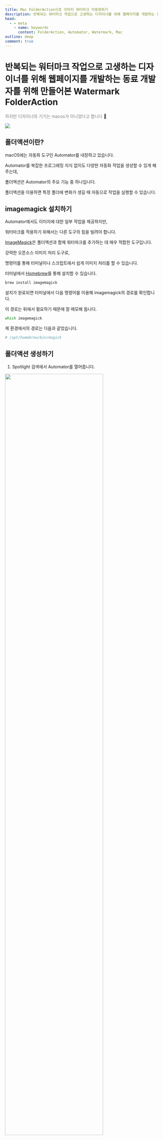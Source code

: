 ```yaml
---
title: Mac FolderAction으로 이미지 워터마크 자동화하기
description: 반복되는 워터마크 작업으로 고생하는 디자이너를 위해 웹페이지를 개발하는 동료 개발자를 위해 만들어본 Watermark FolderAction
head:
  - - meta
    - name: keywords
      content: FolderAction, Automator, Watermark, Mac
outline: deep
comment: true
---
```


# 반복되는 워터마크 작업으로 고생하는 디자이너를 위해 웹페이지를 개발하는 동료 개발자를 위해 만들어본 Watermark FolderAction

<span style="color:gray;">하지만 디자이너의 기기는 macos가 아니었다고 합니다</span> :smiling_face_with_tear:

<img src="/assets/gifs/watermark-folderaction/1.gif" class="mb-0"></img>

## 폴더액션이란?

macOS에는 자동화 도구인 Automator를 내장하고 있습니다.

Automator를 복잡한 프로그래밍 지식 없이도 다양한 자동화 작업을 생성할 수 있게 해 주는데,

폴더액션은 Automator의 주요 기능 중 하나입니다.

폴더액션을 이용하면 특정 폴더에 변화가 생길 때 자동으로 작업을 실행할 수 있습니다.

## imagemagick 설치하기

Automator에서도 이미지에 대한 일부 작업을 제공하지만,

워터마크를 적용하기 위해서는 다른 도구의 힘을 빌려야 합니다.

[ImageMagick](https://imagemagick.org/index.php)은 폴더액션과 함께 워터마크를 추가하는 데 매우 적합한 도구입니다.

강력한 오픈소스 이미지 처리 도구로,

명령어를 통해 터미널이나 스크립트에서 쉽게 이미지 처리를 할 수 있습니다.

터미널에서 [Homebrew](https://brew.sh/)를 통해 설치할 수 있습니다.

```zsh
brew install imagemagick
```

설치가 완료되면 터미널에서 다음 명령어를 이용해 imagemagick의 경로를 확인합니다.

이 경로는 뒤에서 필요하기 때문에 잘 메모해 둡니다.

```zsh
which imagemagick
```

제 환경에서의 경로는 다음과 같았습니다.

```zsh
# /opt/homebrew/bin/magick
```

## 폴더액션 생성하기

1. Spotlight 검색에서 Automator를 열어줍니다.

<img src="/assets/images/watermark-folderaction/1.jpg" width="80%" class="mb-0"></img>

2.폴더 적용 스크립트를 선택합니다.

<img src="/assets/images/watermark-folderaction/2.jpg" width="80%" class="mb-0"></img>

3. 적용할 폴더를 선핵합니다. ( ‘기타’ 클릭 후 폴더 선택 )

<img src="/assets/images/watermark-folderaction/3.jpg" width="80%" class="mb-0"></img>

4. '선택된 Finder 항목 가져오기'와 '셸 스크립트 실행'을 작업 공간에 넣어줍니다.

<img src="/assets/gifs/watermark-folderaction/2.gif" width="80%" class="mb-0"></img>

<img src="/assets/gifs/watermark-folderaction/3.gif" width="80%" class="mb-0"></img>

5. `Cmd + s` 로 저장 후 Spotlight에서 ‘폴더 적용 스크립트 설정’을 확인해보면 설정이 적용되었음을 확인할 수 있습니다.

<img src="/assets/images/watermark-folderaction/4.jpg" width="80%" class="mb-0"></img>

## 워터마크 적용하기

다시 Automator로 돌아와서, 셸 스크립트를 작성합니다.

위에서 메모해둔 imagemagick 경로와,

워터마크로 사용할 파일의 경로를 이용해 스크립트를 작성합니다.

```zsh
for file in "$@"; do
	if [[ "$file" =~ \.(jpg|jpeg|png)$ ]]; then
      # 파일명에 _watermarked가 이미 포함되어 있는지 확인
      filename=$(basename "$file")
      if [[ "$filename" == *"_watermarked"* ]]; then
          # 이미 처리된 파일이므로 건너뜀
          continue
      fi

      # which magick 으로 확인한 imagemagick 경로
      MAGICK="/opt/homebrew/bin/magick"
      # 워터마크로 적용할 파일 경로
      WATERMARK="/Users/my/Desktop/watermark.png"
      # 위치 (center, northwest, southeast 등)
      GRAVITY="center"
      # 투명도
      OPACITY="50%"

      # 원본 파일의 확장자와 경로
      extension="${file##*.}"
      filepath="${file%.*}"

      # 워터마크 적용
      "$MAGICK" \
        composite -gravity "$GRAVITY" -dissolve "$OPACITY" \
        "$WATERMARK" "$file" "${filepath}_watermarked.${extension}"
	fi
done
```

## 타일패턴으로 워터마크 적용하기

다음과 같이 타일 패턴을 생성한 후, 워터마크로 적용할 수도 있습니다.

```zsh
for file in "$@"; do
	if [[ "$file" =~ \.(jpg|jpeg|png)$ ]]; then
      # 파일명에 _watermarked가 이미 포함되어 있는지 확인
      filename=$(basename "$file")
      if [[ "$filename" == *"_watermarked"* ]]; then
          # 이미 처리된 파일이므로 건너뜀
          continue
      fi

      # which magick 으로 확인한 imagemagick 경로
      MAGICK="/opt/homebrew/bin/magick"
      # 워터마크로 적용할 파일 경로
      WATERMARK="/Users/smartscore/Desktop/watermark.png"
      # 위치
      GRAVITY="center"
      # 투명도
      OPACITY="100%"

      # 원본 파일의 확장자와 경로
      extension="${file##*.}"
      filepath="${file%.*}"

      # 원본 파일의 크기
      ORIG_WIDTH=$("$MAGICK" identify -format "%w" "$file")
      ORIG_HEIGHT=$("$MAGICK" identify -format "%h" "$file")

      # 타일 워터마크 생성
      "$MAGICK" convert -size "$ORIG_WIDTH"x"$ORIG_HEIGHT" \
        tile:"$WATERMARK" /tmp/tiled_watermark.png

      # 워터마크 적용
      "$MAGICK" \
        composite -gravity "$GRAVITY" -dissolve "$OPACITY" \
        /tmp/tiled_watermark.png "$file" "${filepath}_watermarked.${extension}"

      # 임시 파일 삭제
      rm /tmp/tiled_watermark.png
	fi
done
```

<img src="/assets/gifs/watermark-folderaction/4.gif" width="80%" class="mb-0"></img>

## 주의사항 및 문제해결

- 워터마크 이미지는 PNG 포맷의 투명 배경을 사용하세요
- ImageMagick의 옵션들은 적용 순서에 따라 결과가 달라질 수 있습니다
- 폴더액션이 작동하지 않을 경우 폴더 권한을 확인해보세요
- 워터마크가 적용된 이미지의 원본은 가급적 삭제하거나 다른 폴더로 이동시키세요

## 기타 imagemagick 스크립트

imagemagick을 통해 이미지 회전이나 타일의 간격 설정 등 다양한 작업을 할 수 있습니다.

이를 잘 조합하여 폴더 액션을 생성해 보세요.

### 좌측상단에서 50px 50px에 워터마크 적용

```zsh
magick composite -geometry +50+50 /경로/워터마크이미지.png 원본이미지.jpg 결과이미지.jpg
```

### 우측하단에 워터마크 적용

```zsh
magick composite -gravity southeast /경로/워터마크이미지.png 원본이미지.jpg 결과이미지.jpg
```

### 워터마크 회전

```zsh
magick convert /경로/워터마크이미지.png -background none -rotate 45 /tmp/rotated_watermark.png
```

### 워터마크 타일 생성

```zsh
# 워터마크 크기 확인
WMARK_WIDTH=$(magick identify -format "%w" /경로/워터마크이미지.png)
WMARK_HEIGHT=$(magick identify -format "%h" /경로/워터마크이미지.png)

# 원하는 반복 횟수 설정 (가로 3개, 세로 2개)
REPEAT_X=3
REPEAT_Y=2

TILE_WIDTH=$(( WMARK_WIDTH * REPEAT_X ))
TILE_HEIGHT=$(( WMARK_HEIGHT * REPEAT_Y ))

magick convert -size "$TILE_WIDTH"x"$TILE_HEIGHT" tile:/경로/워터마크이미지.png /tmp/tiled_watermark.png
```
